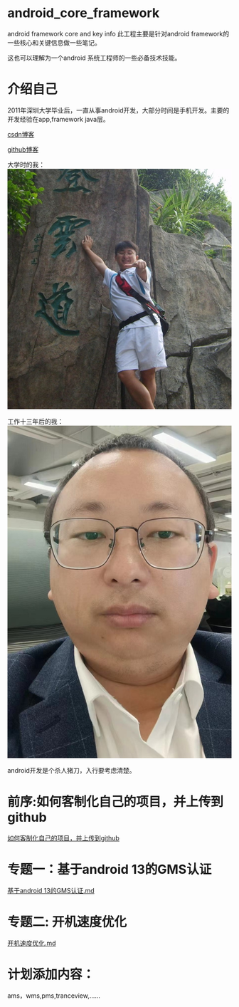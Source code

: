 # android_core_framework
android framework core and key info
此工程主要是针对android framework的一些核心和关键信息做一些笔记。

这也可以理解为一个android 系统工程师的一些必备技术技能。

# 介绍自己
2011年深圳大学毕业后，一直从事android开发，大部分时间是手机开发。主要的开发经验在app,framework java层。


[csdn博客](https://blog.csdn.net/hfreeman2008)

[github博客](https://github.com/hfreeman2008)

大学时的我：
<img src=".\Images\2008年大学.JPG">

工作十三年后的我：
<img src=".\Images\2024年工作时的照片.jpg">

android开发是个杀人猪刀，入行要考虑清楚。


# 前序:如何客制化自己的项目，并上传到github
[如何客制化自己的项目，并上传到github](./上传项目至github.md)

# 专题一：基于android 13的GMS认证
[基于android 13的GMS认证.md](./专题一_基于android_13的GMS认证/基于android_13的GMS认证.md)

# 专题二: 开机速度优化
[开机速度优化.md](./专题二_开机速度优化/开机速度优化.md)

# 计划添加内容：
ams，wms,pms,tranceview,......



